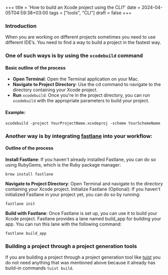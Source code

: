 +++
title = 'How to build an Xcode project using the CLI?'
date = 2024-04-05T04:59:38+03:00
tags = ["tools", "CLI"]
draft = false
+++

### Introduction
When you are working on different projects  sometimes  you need to use different  IDE’s. You need to find a way to build a project in the fastest way. 

### One of such ways is by using the `xcodebuild` command
#### Basic outline of the process
- **Open Terminal**: Open the Terminal application on your Mac.
- **Navigate to Project Directory**: Use the cd command to navigate to the directory containing your Xcode project.
- **Run** `xcodebuild`: Once you're in the project directory, you can run `xcodebuild` with the appropriate parameters to build your project. 

#### Example:
``` 
xcodebuild -project YourProjectName.xcodeproj -scheme YourSchemeName
```

### Another way is by integrating [fastlane](https://fastlane.tools/) into your workflow:
#### Outline of the process
**Install Fastlane**: If you haven't already installed Fastlane, you can do so using RubyGems, which is the Ruby package manager:

```
brew install fastlane
```

**Navigate to Project Directory**: Open Terminal and navigate to the directory containing your Xcode project.
Initialize Fastlane (Optional): If you haven't initialized Fastlane in your project yet, you can do so by running:

```
fastlane init
```

**Build with Fastlane**: Once Fastlane is set up, you can use it to build your Xcode project. Fastlane provides a lane named build_app for building your app. You can run this lane with the following command:
```
fastlane build_app
```

### Building a project through a project generation tools
If you are building a project through a project generation tool like [tuist](https://github.com/tuist/tuist) you do not need anything that was mentioned above because it already has build-in commands `tuist build`.
